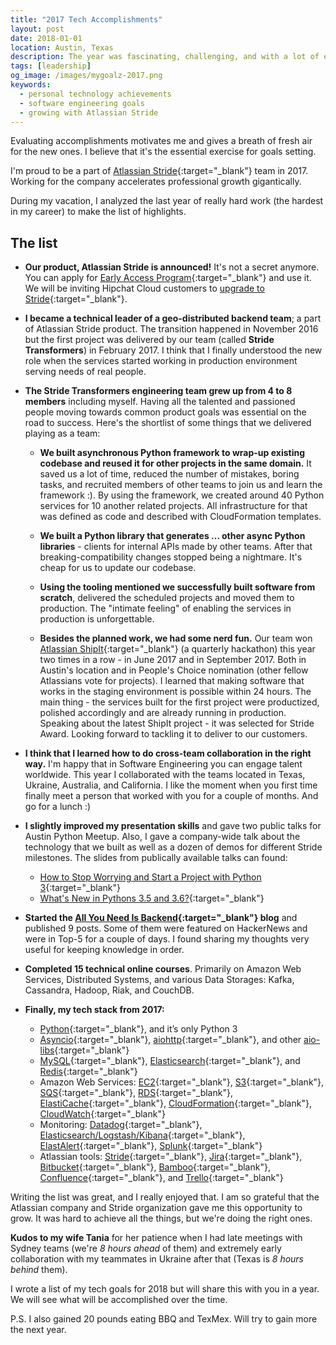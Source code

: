 ```yaml
---
title: "2017 Tech Accomplishments"
layout: post
date: 2018-01-01
location: Austin, Texas
description: The year was fascinating, challenging, and with a lot of engineering opportunities. I'm looking back to retrospect my technical accomplishments as a part of Atlassian Stride team to energize and set new professional goals.
tags: [leadership]
og_image: /images/mygoalz-2017.png
keywords:
  - personal technology achievements
  - software engineering goals
  - growing with Atlassian Stride
---
```


<div class="image-wrapper">
  <amp-img
      media="(min-width: 550px)"
      src="{{ site.cdn.http }}/images/stride-2017-medium.png"
      alt="Tech Accomplishments in 2017"
      class="image-right"
      width="256"
      height="320"
      layout="fixed">
  </amp-img>
</div>

Evaluating accomplishments motivates me and gives a breath of fresh air for the new ones. I believe that it's the essential exercise for goals setting.

I'm proud to be a part of [Atlassian Stride](http://stride.com){:target="_blank"} team in 2017. Working for the company accelerates professional growth gigantically.

During my vacation, I analyzed the last year of really hard work (the hardest in my career) to make the list of highlights.

 <!--more-->

The list
----

* **Our product, Atlassian Stride is announced!** It's not a secret anymore. You can apply for [Early Access Program](https://signup.stride.com/){:target="_blank"} and use it. We will be inviting Hipchat Cloud customers to [upgrade to Stride](https://www.stride.com/help-center/upgrade-guide){:target="_blank"}.

* **I became a technical leader of a geo-distributed backend team**; a part of Atlassian Stride product. The transition happened in November 2016 but the first project was delivered by our team (called **Stride Transformers**) in February 2017. I think that I finally understood the new role when the services started working in production environment serving needs of real people.

* **The Stride Transformers engineering team grew up from 4 to 8 members** including myself. Having all the talented and passioned people moving towards common product goals was essential on the road to success. Here's the shortlist of some things that we delivered playing as a team:
  * **We built asynchronous Python framework to wrap-up existing codebase and reused it for other projects in the same domain.** It saved us a lot of time, reduced the number of mistakes,  boring tasks, and recruited members of other teams to join us and learn the framework :). By using the framework, we created around 40 Python services for 10 another related projects. All infrastructure for that was defined as code and described with CloudFormation templates.

  * **We built a Python library that generates ... other async Python libraries** - clients for internal APIs made by other teams. After that breaking-compatibility changes stopped being a nightmare. It's cheap for us to update our codebase.

  * **Using the tooling mentioned we successfully built software from scratch**, delivered the scheduled projects and moved them to production. The "intimate feeling" of enabling the services in production is unforgettable.

  * **Besides the planned work, we had some nerd fun.** Our team won [Atlassian ShipIt](https://www.atlassian.com/company/shipit){:target="_blank"} (a quarterly hackathon) this year two times in a row - in June 2017 and in September 2017. Both in Austin's location and in People's Choice nomination (other fellow Atlassians vote for projects). I learned that making software that works in the staging environment is possible within 24 hours. The main thing - the services built for the first project were productized, polished accordingly and are already running in production. Speaking about the latest ShipIt project - it was selected for Stride Award. Looking forward to tackling it to deliver to our customers.

<div class="image-wrapper">
  <amp-img
      media="(min-width: 550px)"
      src="{{ site.cdn.http }}/images/shipit1.png"
      alt="June 2017 - We Won Atlassian ShipIt in Austin"
      class="image-right"
      width="600"
      height="288"
      layout="fixed">
  </amp-img>
</div>

<div class="image-wrapper">
  <amp-img
      media="(min-width: 550px)"
      src="{{ site.cdn.http }}/images/shipit2.jpg"
      alt="June 2017 - We Won Atlassian ShipIt in Austin"
      class="image-right"
      width="600"
      height="444"
      layout="fixed">
  </amp-img>
</div>

* **I think that I learned how to do cross-team collaboration in the right way.** I'm happy that in Software Engineering you can engage talent worldwide. This year I collaborated with the teams located in Texas, Ukraine, Australia, and California. I like the moment when you first time finally meet a person that worked with you for a couple of months. And go for a lunch :)

* **I slightly improved my presentation skills** and gave two public talks for Austin Python Meetup. Also, I gave a company-wide talk about the technology that we built as well as a dozen of demos for different Stride milestones. The slides from publically available talks can found:
  * [How to Stop Worrying and Start a Project with Python 3](/talks/#austin-python-meetup-2017-2){:target="_blank"}
  * [What's New in Pythons 3.5 and 3.6?](/talks/#austin-python-meetup-2017-1){:target="_blank"}

* **Started the [All You Need Is Backend](http://AllYouNeedIsBackend.com){:target="_blank"} blog** and published 9 posts. Some of them were featured on HackerNews and were in Top-5 for a couple of days. I found sharing my thoughts very useful for keeping knowledge in order.

* **Completed 15 technical online courses**. Primarily on Amazon Web Services, Distributed Systems, and various Data Storages: Kafka, Cassandra, Hadoop, Riak, and CouchDB.

* **Finally, my tech stack from 2017:**
  - [Python](https://www.python.org/){:target="_blank"}, and it’s only Python 3
  - [Asyncio](https://docs.python.org/3/library/asyncio.html){:target="_blank"}, [aiohttp](https://aiohttp.readthedocs.io){:target="_blank"}, and other [aio-libs](https://github.com/aio-libs){:target="_blank"}
  - [MySQL](https://www.mysql.com/){:target="_blank"}, [Elasticsearch](https://www.elastic.co/products/elasticsearch){:target="_blank"}, and [Redis](https://redis.io/){:target="_blank"}
  - Amazon Web Services: [EC2](https://aws.amazon.com/ec2/){:target="_blank"}, [S3](https://aws.amazon.com/s3/){:target="_blank"}, [SQS](https://aws.amazon.com/sqs/){:target="_blank"}, [RDS](https://aws.amazon.com/rds/){:target="_blank"}, [ElastiCache](https://aws.amazon.com/elasticache/){:target="_blank"}, [CloudFormation](https://aws.amazon.com/cloudformation/){:target="_blank"}, [CloudWatch](https://aws.amazon.com/cloudwatch/){:target="_blank"}
  - Monitoring: [Datadog](https://www.datadoghq.com/){:target="_blank"}, [Elasticsearch/Logstash/Kibana](https://www.elastic.co/products){:target="_blank"}, [ElastAlert](https://elastalert.readthedocs.io){:target="_blank"}, [Splunk](https://www.splunk.com/){:target="_blank"}
  - Atlassian tools: [Stride](https://www.stride.com/){:target="_blank"}, [Jira](https://www.atlassian.com/software/jira){:target="_blank"}, [Bitbucket](https://www.atlassian.com/software/bitbucket){:target="_blank"}, [Bamboo](https://www.atlassian.com/software/bamboo){:target="_blank"}, [Confluence](https://www.atlassian.com/software/confluence){:target="_blank"}, and [Trello](https://www.atlassian.com/software/trello){:target="_blank"}

Writing the list was great, and I really enjoyed that. I am so grateful that the Atlassian company and Stride organization gave me this opportunity to grow. It was hard to achieve all the things, but we're doing the right ones.

**Kudos to my wife Tania** for her patience when I had late meetings with Sydney teams (we're *8 hours ahead* of them) and extremely early collaboration with my teammates in Ukraine after that (Texas is *8 hours behind* them).

I wrote a list of my tech goals for 2018 but will share this with you in a year. We will see what will be accomplished over the time.

P.S. I also gained 20 pounds eating BBQ and TexMex. Will try to gain more the next year.
